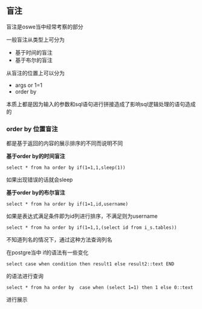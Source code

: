 ## 盲注 

盲注是oswe当中经常考察的部分

一般盲注从类型上可分为 

- 基于时间的盲注
- 基于布尔的盲注 





从盲注的位置上可以分为 

- args or 1=1 
- order by 

本质上都是因为输入的参数和sql语句进行拼接造成了影响sql逻辑处理的语句造成的 





### order by  位置盲注

都是基于返回的内容的展示排序的不同而说明不同 

**基于order by的时间盲注**

```
select * from ha order by if(1=1,1,sleep(1))
```

如果出现错误的话就会sleep 



**基于order by的布尔盲注**

```
select * from ha order by if(1=1,id,username)
```

如果是表达式满足条件即为id列进行排序，不满足则为username

````
select * from ha order by if(1=1,1,(select id from i_s.tables))
````

不知道列名的情况下，通过这种方法查询列名 



在postgre当中 if的语法有一些变化

```
select case when condition then result1 else result2::text END 
```

的语法进行查询 

```
select * from ha order by  case when (select 1=1) then 1 else 0::text
```

进行展示 

